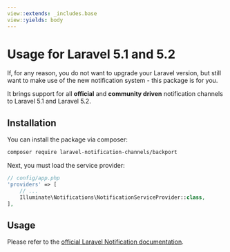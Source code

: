 ```yaml
---
view::extends: _includes.base
view::yields: body
---
```


# Usage for Laravel 5.1 and 5.2

If, for any reason, you do not want to upgrade your Laravel version, but still want to make use of the new notification system - this package is for you.

It brings support for all **official** and **community driven** notification channels to Laravel 5.1 and Laravel 5.2.

## Installation

You can install the package via composer:

```bash
composer require laravel-notification-channels/backport
```

Next, you must load the service provider:

```php
// config/app.php
'providers' => [
    // ...
    Illuminate\Notifications\NotificationServiceProvider::class,
],
```

## Usage

Please refer to the [official Laravel Notification documentation](https://laravel.com/docs/master/notifications).
